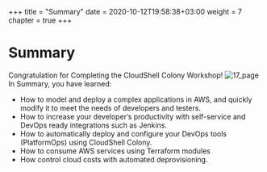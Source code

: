 +++
title = "Summary"
date = 2020-10-12T19:58:38+03:00
weight = 7
chapter = true
+++

# Summary

Congratulation for Completing the CloudShell Colony Workshop!
![17_page](/images/summary/Congratulations.png)
In Summary, you have learned:

* How to model and deploy a complex applications in AWS, and quickly modify it to meet the needs of developers and testers.
* How to increase your developer’s productivity with self-service and DevOps ready integrations such as Jenkins.
* How to automatically deploy and configure your DevOps tools (PlatformOps) using CloudShell Colony.
* How to consume AWS services using Terraform modules
* How control cloud costs with automated deprovisioning.

